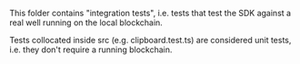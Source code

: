 This folder contains "integration tests", i.e. tests that test the SDK against a real well running on the local blockchain.

Tests collocated inside src (e.g. clipboard.test.ts) are considered unit tests, i.e. they don't require a running blockchain.